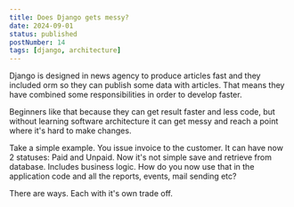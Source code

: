 ```yaml
---
title: Does Django gets messy?
date: 2024-09-01
status: published
postNumber: 14
tags: [django, architecture]
---
```


Django is designed in news agency to produce articles fast and they included orm so they can publish some data with articles. That means they have combined some responsibilities in order to develop faster.

Beginners like that because they can get result faster and less code, but without learning software architecture it can get messy and reach a point where it's hard to make changes.

Take a simple example. You issue invoice to the customer. It can have now 2 statuses: Paid and Unpaid. Now it's not simple save and retrieve from database. Includes business logic. How do you now use that in the application code and all the reports, events, mail sending etc?

There are ways. Each with it's own trade off.
